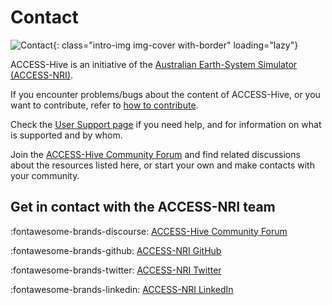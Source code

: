 #  Contact 

![Contact](/assets/contact-img.jpg){: class="intro-img img-cover with-border" loading="lazy"}

ACCESS-Hive is an initiative of the [Australian Earth-System Simulator (ACCESS-NRI)](https://www.access-nri.org.au/about/what-is-access-nri).

If you encounter problems/bugs about the content of ACCESS-Hive, or you want to contribute, refer to [how to contribute](/about/contribute).

Check the [User Support page](/about/user_support) if you need help, and for information on what is supported and by whom.

Join the [ACCESS-Hive Community Forum](https://forum.access-hive.org.au/) and find related discussions about the resources listed here, or start your own and make contacts with your community.

## Get in contact with the ACCESS-NRI team

:fontawesome-brands-discourse: [ACCESS-Hive Community Forum](https://forum.access-hive.org.au/)

:fontawesome-brands-github: [ACCESS-NRI GitHub](https://github.com/ACCESS-NRI/)

:fontawesome-brands-twitter: [ACCESS-NRI Twitter](https://twitter.com/ACCESS_NRI)

:fontawesome-brands-linkedin: [ACCESS-NRI LinkedIn](https://www.linkedin.com/in/access-nri)

[^1]: _"Contact" image source_: [Image by pch.vector](https://www.freepik.com/free-vector/contact-concept-landing-page_5155590.htm#page=5&query=contact%20cartoon&position=6&from_view=search&track=ais) on Freepik
